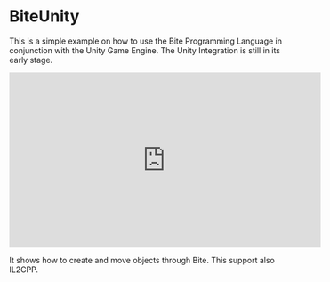 # BiteUnity

This is a simple example on how to use the Bite Programming Language in conjunction with the Unity Game Engine.
The Unity Integration is still in its early stage.

<iframe width="560" height="315" src="https://www.youtube.com/embed/84iRh7uGT44" title="YouTube video player" frameborder="0" allow="accelerometer; autoplay; clipboard-write; encrypted-media; gyroscope; picture-in-picture" allowfullscreen></iframe>

It shows how to create and move objects through Bite.
This support also IL2CPP.
